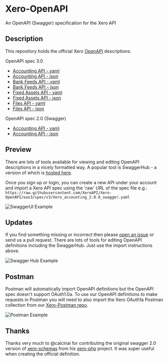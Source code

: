 # Xero-OpenAPI
An OpenAPI (Swagger) specification for the Xero API

## Description
This repository holds the official Xero [OpenAPI](https://www.openapis.org/) descriptions.   

OpenAPI spec 3.0
* [Accounting API - yaml](https://raw.githubusercontent.com/XeroAPI/Xero-OpenAPI/master/accounting-yaml/Xero_accounting_2.0.0_swagger.yaml)
* [Accounting API - json](https://raw.githubusercontent.com/XeroAPI/Xero-OpenAPI/master/accounting-json/Xero_accounting_2.0.0_swagger.json)
* [Bank Feeds API - yaml](https://raw.githubusercontent.com/XeroAPI/Xero-OpenAPI/master/bankfeeds-yaml/Xero_bankfeeds_1.0.0_swagger.yaml)
* [Bank Feeds API - json](https://raw.githubusercontent.com/XeroAPI/Xero-OpenAPI/master/bankfeeds-json/Xero_bankfeeds_1.0.0_swagger.json)
* [Fixed Assets API - yaml](https://raw.githubusercontent.com/XeroAPI/Xero-OpenAPI/master/assets-yaml/Xero_assets_1.0.0_swagger.yaml)
* [Fixed Assets API - json](https://raw.githubusercontent.com/XeroAPI/Xero-OpenAPI/master/assets-json/Xero_assets_1.0.0_swagger.json)
* [Files API - yaml](https://raw.githubusercontent.com/XeroAPI/Xero-OpenAPI/master/files-yaml/Xero_files_1.0.0_swagger.yaml)
* [Files API - json](https://raw.githubusercontent.com/XeroAPI/Xero-OpenAPI/master/files-json/Xero_files_1.0.0_swagger.json)

OpenAPI spec 2.0 (Swagger)
* [Accounting API - yaml](https://raw.githubusercontent.com/XeroAPI/Xero-OpenAPI/oas3/spec/v2/accounting2.yaml)
* [Accounting API - json](https://raw.githubusercontent.com/XeroAPI/Xero-OpenAPI/oas3/spec/v2/accounting2.json)

## Preview
There are lots of tools available for viewing and editing OpenAPI descriptions in a nicely formatted way. A popular tool is SwaggerHub - a version of which is [hosted here](https://app.swaggerhub.com/home). 

Once you sign up or login, you can create a new API under your account and import a Xero API spec using the 'raw' URL of the spec file e.g.: `https://raw.githubusercontent.com/XeroAPI/Xero-OpenAPI/oas3/spec/v3/Xero_accounting_2.0.0_swagger.yaml`

![SwaggerUI Example](images/import-api.png)

## Updates
If you find something missing or incorrect then please [open an issue](https://github.com/XeroAPI/Xero-OpenAPI/issues/new) or send us a pull request. There are lots of tools for editing OpenAPI definitions including the SwaggerHub. Just use the import instructions above.

![Swagger Hub Example](images/swaggerhub.png)

## Postman
Postman will automatically import OpenAPI definitions but the OpenAPI spec doesn't support OAuth1.0a. To use our OpenAPI definitions to make requests in Postman you will need to also import the Xero OAuth1a Postman collection from our [Xero-Postman repo](https://github.com/XeroAPI/Xero-Postman).

![Postman Example](images/postman.png)

## Thanks
Thanks very much to @calcinai for contributing the original swagger 2.0 version of [xero-schemas](https://github.com/calcinai/xero-schemas) from his [xero-php](https://github.com/calcinai/xero-php) project. It was super useful when creating the official definition. 
